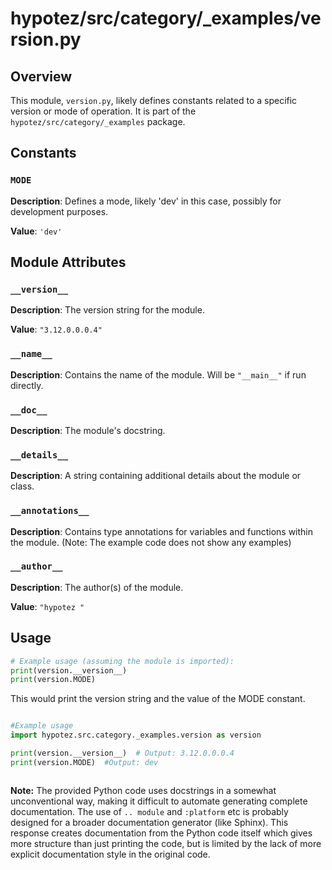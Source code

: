# hypotez/src/category/_examples/version.py

## Overview

This module, `version.py`, likely defines constants related to a specific version or mode of operation. It is part of the `hypotez/src/category/_examples` package.

## Constants

### `MODE`

**Description**: Defines a mode, likely 'dev' in this case, possibly for development purposes.

**Value**: `'dev'`

## Module Attributes

### `__version__`

**Description**: The version string for the module.

**Value**: `"3.12.0.0.0.4"`


### `__name__`

**Description**: Contains the name of the module.  Will be `"__main__"` if run directly.


### `__doc__`

**Description**:  The module's docstring.


### `__details__`

**Description**:  A string containing additional details about the module or class.


### `__annotations__`

**Description**:  Contains type annotations for variables and functions within the module. (Note:  The example code does not show any examples)


### `__author__`

**Description**: The author(s) of the module.

**Value**: `"hypotez "`

## Usage


```python
# Example usage (assuming the module is imported):
print(version.__version__)
print(version.MODE)
```

This would print the version string and the value of the MODE constant.


```
```
```python
#Example usage
import hypotez.src.category._examples.version as version

print(version.__version__)  # Output: 3.12.0.0.0.4
print(version.MODE)  #Output: dev
```
```
```

**Note:**  The provided Python code uses docstrings in a somewhat unconventional way, making it difficult to automate generating complete documentation.  The use of `.. module` and `:platform` etc is probably designed for a broader documentation generator (like Sphinx).  This response creates documentation from the Python code itself which gives more structure than just printing the code, but is limited by the lack of more explicit documentation style in the original code.